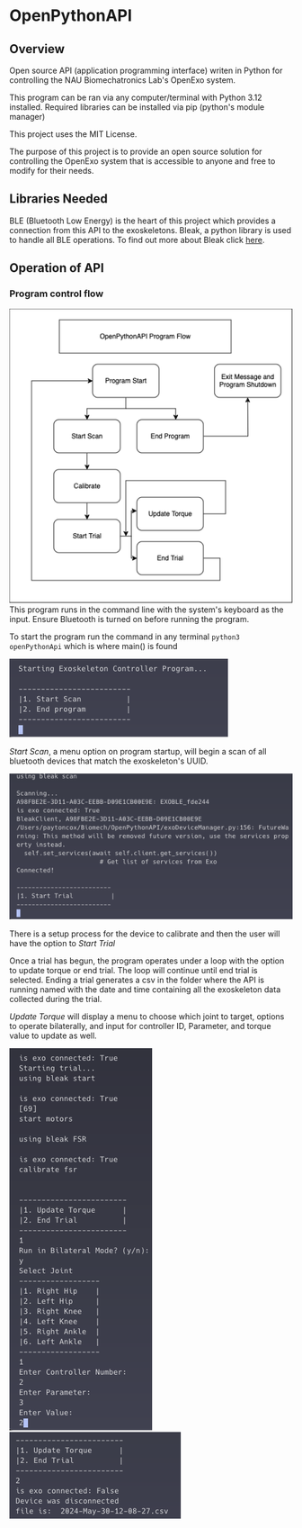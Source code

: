 # OpenPythonAPI
## Overview

Open source API (application programming interface) writen in Python for controlling the NAU Biomechatronics Lab's OpenExo system.

This program can be ran via any computer/terminal with Python 3.12 installed. Required libraries can be installed via pip (python's module manager)

This project uses the MIT License.

The purpose of this project is to provide an open source solution for controlling the OpenExo system that is accessible to anyone and free to modify for their needs.

## Libraries Needed

BLE (Bluetooth Low Energy) is the heart of this project which provides a connection from this API to the exoskeletons. Bleak, a python library is used to handle all BLE operations. To find out more about Bleak click [here](https://bleak.readthedocs.io/en/latest/).

## Operation of API
### Program control flow
<img src="./prgramflow.png">
This program runs in the command line with the system's keyboard as the input. Ensure Bluetooth is turned on before running the program. 

To start the program run the command in any terminal `python3 openPythonApi` which is where main() is found

<img src="./UI_Examples/ProgramStart.png">

*Start Scan*, a menu option on program startup, will begin a scan of all bluetooth devices that match the exoskeleton's UUID.

<img src="./UI_Examples/Connected.png">

There is a setup process for the device to calibrate and then the user will have the option to *Start Trial*

Once a trial has begun, the program operates under a loop with the option to update torque or end trial. The loop will continue until end trial is selected. Ending a trial generates a csv in the folder where the API is running named with the date and time containing all the exoskeleton data collected during the trial.

*Update Torque* will display a menu to choose which joint to target, options to operate bilaterally, and input for controller ID, Parameter, and torque value to update as well.

<img src="./UI_Examples/UpdateTorque.png">
<img src="./UI_Examples/EndTrial.png">
